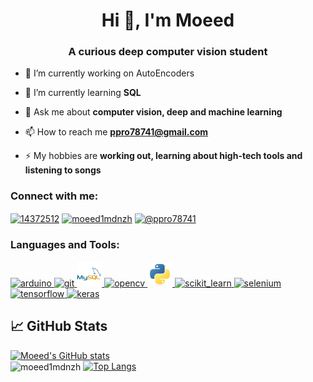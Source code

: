 <h1 align="center">Hi 👋, I'm Moeed</h1>
<h3 align="center">A curious deep computer vision student</h3>

- 🔭 I’m currently working on AutoEncoders

- 🌱 I’m currently learning **SQL**

- 💬 Ask me about **computer vision, deep and machine learning**

- 📫 How to reach me **ppro78741@gmail.com**

- ⚡ My hobbies are **working out, learning about high-tech tools and listening to songs**

<h3 align="left">Connect with me:</h3>
<p align="left">
<a href="https://stackoverflow.com/users/14372512" target="blank"><img align="center" src="https://raw.githubusercontent.com/rahuldkjain/github-profile-readme-generator/master/src/images/icons/Social/stack-overflow.svg" alt="14372512" height="30" width="40" /></a>
<a href="https://kaggle.com/moeed1mdnzh" target="blank"><img align="center" src="https://raw.githubusercontent.com/rahuldkjain/github-profile-readme-generator/master/src/images/icons/Social/kaggle.svg" alt="moeed1mdnzh" height="30" width="40" /></a>
<a href="https://medium.com/@ppro78741" target="blank"><img align="center" src="https://raw.githubusercontent.com/rahuldkjain/github-profile-readme-generator/master/src/images/icons/Social/medium.svg" alt="@ppro78741" height="30" width="40" /></a>
</p>

<h3 align="left">Languages and Tools:</h3>
<p align="left"> <a href="https://www.arduino.cc/" target="_blank"> <img src="https://cdn.worldvectorlogo.com/logos/arduino-1.svg" alt="arduino" width="40" height="40"/> </a> <a href="https://git-scm.com/" target="_blank"> <img src="https://www.vectorlogo.zone/logos/git-scm/git-scm-icon.svg" alt="git" width="40" height="40"/> </a> <a href="https://www.mysql.com/" target="_blank"> <img src="https://raw.githubusercontent.com/devicons/devicon/master/icons/mysql/mysql-original-wordmark.svg" alt="mysql" width="40" height="40"/> </a> <a href="https://opencv.org/" target="_blank"> <img src="https://www.vectorlogo.zone/logos/opencv/opencv-icon.svg" alt="opencv" width="40" height="40"/> </a> <a href="https://www.python.org" target="_blank"> <img src="https://raw.githubusercontent.com/devicons/devicon/master/icons/python/python-original.svg" alt="python" width="40" height="40"/> </a> <a href="https://scikit-learn.org/" target="_blank"> <img src="https://upload.wikimedia.org/wikipedia/commons/0/05/Scikit_learn_logo_small.svg" alt="scikit_learn" width="40" height="40"/> </a> <a href="https://www.selenium.dev" target="_blank"> <img src="https://raw.githubusercontent.com/detain/svg-logos/780f25886640cef088af994181646db2f6b1a3f8/svg/selenium-logo.svg" alt="selenium" width="40" height="40"/> </a> <a href="https://www.tensorflow.org" target="_blank"> <img src="https://www.vectorlogo.zone/logos/tensorflow/tensorflow-icon.svg" alt="tensorflow" width="40" height="40"/> </a><a href="https://keras.io" target="_blank"> <img src="https://upload.wikimedia.org/wikipedia/commons/a/ae/Keras_logo.svg" alt="keras" width="40" height="40"/> </a> </p>

##  &#x1f4c8; GitHub Stats

[![Moeed's GitHub stats](https://github-readme-stats.vercel.app/api?username=Moeed1mdnzh&show_icons=true&theme=midnight-purple)](https://github.com/anuraghazra/github-readme-stats)
<br/>
<img align="center" src="https://github-readme-streak-stats.herokuapp.com/?user=moeed1mdnzh&theme=highcontrast" alt="moeed1mdnzh"/>
[![Top Langs](https://github-readme-stats.vercel.app/api/top-langs/?username=Moeed1mdnzh&show_icons=true&theme=chartreuse-dark)](https://github.com/anuraghazra/github-readme-stats)

